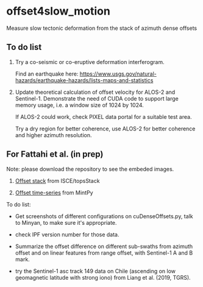 # offset4slow_motion

Measure slow tectonic deformation from the stack of azimuth dense offsets

## To do list

1. Try a co-seismic or co-eruptive deformation interferogram. 

   Find an earthquake here: https://www.usgs.gov/natural-hazards/earthquake-hazards/lists-maps-and-statistics

2. Update theoretical calculation of offset velocity for ALOS-2 and Sentinel-1. Demonstrate the need of CUDA code to support large memory usage, i.e. a window size of 1024 by 1024.

   If ALOS-2 could work, check PIXEL data portal for a suitable test area.
   
   Try a dry region for better coherence, use ALOS-2 for better coherence and higher azimuth resolution.
   

## For Fattahi et al. (in prep)

Note: please download the repository to see the embeded images.

1. [Offset stack](offset_stack.ipynb) from ISCE/topsStack

2. [Offset time-series](offset_timeseries.ipynb) from MintPy

To do list:

+ Get screenshots of different configurations on cuDenseOffsets.py, talk to Minyan, to make sure it's appropriate.

+ check IPF version number for those data.

+ Summarize the offset difference on different sub-swaths from azimuth offset and on linear features from range offset, with Sentinel-1 A and B mark.

+ try the Sentinel-1 asc track 149 data on Chile (ascending on low geomagnetic latitude with strong iono) from Liang et al. (2019, TGRS).


